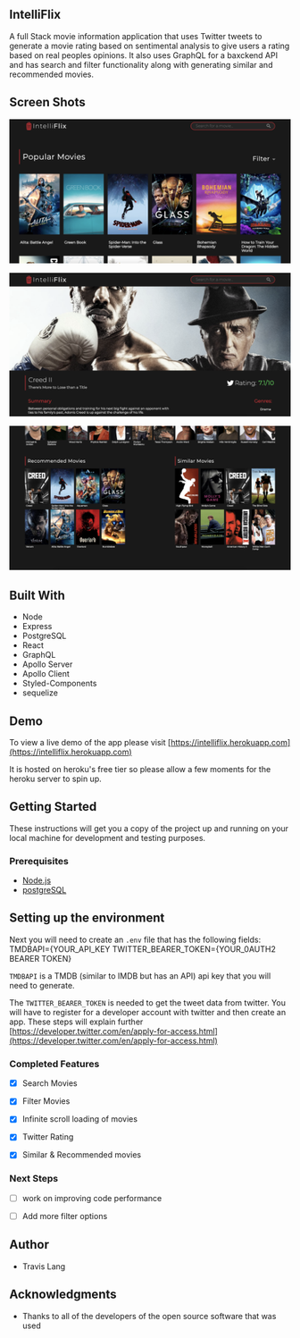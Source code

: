 
## IntelliFlix

A full Stack movie information application that uses Twitter tweets to generate a movie rating based on sentimental analysis to give users a rating based on real peoples opinions.  It also uses GraphQL for a baxckend API and has search and filter functionality along with generating similar and recommended movies.

## Screen Shots
![screenshot](/public/assets/home-page.png)

![screenshot](/public/assets/movie-details.png)

![screenshot](/public/assets/similar-movies.png)

## Built With

- Node
- Express
- PostgreSQL
- React
- GraphQL
- Apollo Server
- Apollo Client
- Styled-Components
- sequelize

## Demo

To view a live demo of the app please visit [https://intelliflix.herokuapp.com](https://intelliflix.herokuapp.com)

It is hosted on heroku's free tier so please allow a few moments for the heroku server to spin up.

## Getting Started

These instructions will get you a copy of the project up and running on your local machine for development and testing purposes.


### Prerequisites

- [Node.js](https://nodejs.org/en/)
- [postgreSQL](https://www.postgresql.org/)

## Setting up the environment

Next you will need to create an ```.env``` file that has the following fields:
TMDBAPI={YOUR_API_KEY
TWITTER_BEARER_TOKEN={YOUR_0AUTH2 BEARER TOKEN}

```TMDBAPI``` is a TMDB (similar to IMDB but has an API) api key that you will need to generate.

The ```TWITTER_BEARER_TOKEN``` is needed to get the tweet data from twitter.  You will have to register for a developer account with twitter and then create an app.  These steps will explain further [https://developer.twitter.com/en/apply-for-access.html](https://developer.twitter.com/en/apply-for-access.html)


### Completed Features

- [x] Search Movies
- [x] Filter Movies
- [x] Infinite scroll loading of movies
- [x] Twitter Rating
- [x] Similar & Recommended movies


### Next Steps

- [ ] work on improving code performance
- [ ] Add more filter options



## Author

* Travis Lang


## Acknowledgments

* Thanks to all of the developers of the open source software that was used
